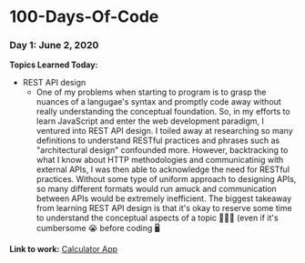 # 100-Days-Of-Code

### Day 1: June 2, 2020

**Topics Learned Today:**
- REST API design
  - One of my problems when starting to program is to grasp the nuances of a langugae's syntax and promptly code away without really understanding the conceptual foundation. So, in my efforts to learn JavaScript and enter the web development paradigm, I ventured into REST API design. I toiled away at researching so many definitions to understand RESTful practices and phrases such as "architectural design" confounded more. However, backtracking to what I know about HTTP methodologies and communicatinig with external APIs, I was then able to acknowledge the need for RESTful practices. Without some type of uniform approach to designing APIs, so many different formats would run amuck and communication between APIs would be extremely inefficient. The biggest takeaway from learning REST API design is that it's okay to reserve some time to understand the conceptual aspects of a topic 🙇🏽‍♂️ (even if it's cumbersome 😭 before coding 🖥

**Link to work:** [Calculator App](http://www.example.com)
